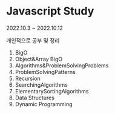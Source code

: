 # Javascript Study

2022.10.3 ~ 2022.10.12

개인적으로 공부 및 정리
1. BigO
2. Object&Array BigO
3. Algorithms&ProblemSolvingProblems
4. ProblemSolvingPatterns
5. Recursion
6. SearchingAlgorithms
7. ElementarySortingAlgorithms
8. Data Structures
9. Dynamic Programming